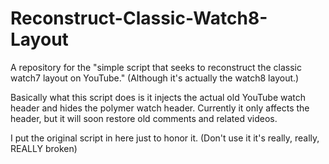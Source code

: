 # Reconstruct-Classic-Watch8-Layout
A repository for the "simple script that seeks to reconstruct the classic watch7 layout on YouTube." (Although it's actually the watch8 layout.)

Basically what this script does is it injects the actual old YouTube watch header and hides the polymer watch header. Currently it only affects the header, but it will soon restore old comments and related videos.

I put the original script in here just to honor it. (Don't use it it's really, really, REALLY broken)

